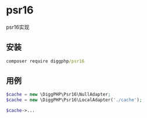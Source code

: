 # psr16

psr16实现

## 安装

``` cmd
composer require diggphp/psr16
```

## 用例

``` php
$cache = new \DiggPHP\Psr16\NullAdapter;
$cache = new \DiggPHP\Psr16\LocalAdapter('./cache');

$cache->...
```
